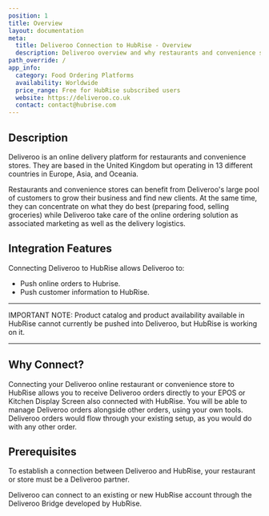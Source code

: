 ```yaml
---
position: 1
title: Overview
layout: documentation
meta:
  title: Deliveroo Connection to HubRise - Overview
  description: Deliveroo overview and why restaurants and convenience stores should connect it to HubRise. With a connection orders are sent to your working tools - EPOS, KDS.
path_override: /
app_info:
  category: Food Ordering Platforms
  availability: Worldwide
  price_range: Free for HubRise subscribed users
  website: https://deliveroo.co.uk
  contact: contact@hubrise.com
---
```


## Description

Deliveroo is an online delivery platform for restaurants and convenience stores. They are based in the United Kingdom but operating in 13 different countries in Europe, Asia, and Oceania.

Restaurants and convenience stores can benefit from Deliveroo's large pool of customers to grow their business and find new clients.
At the same time, they can concentrate on what they do best (preparing food, selling groceries) while Deliveroo take care of the online ordering solution as associated marketing as well as the delivery logistics.

## Integration Features
Connecting Deliveroo to HubRise allows Deliveroo to:

- Push online orders to Hubrise. 
- Push customer information to HubRise.

--------

IMPORTANT NOTE: Product catalog and product availability available in HubRise cannot currently be pushed into Deliveroo, but HubRise is working on it.

--------

## Why Connect?

Connecting your Deliveroo online restaurant or convenience store to HubRise allows you to receive Deliveroo orders directly to your EPOS or Kitchen Display Screen also connected with HubRise.
You will be able to manage Deliveroo orders alongside other orders, using your own tools. Deliveroo orders would flow through your existing setup, as you would do with any other order.

## Prerequisites

To establish a connection between Deliveroo and HubRise, your restaurant or store must be a Deliveroo partner.

Deliveroo can connect to an existing or new HubRise account through the Deliveroo Bridge developed by HubRise.
